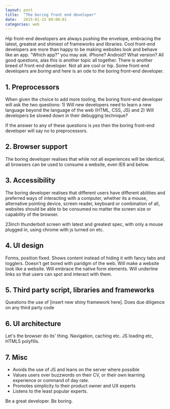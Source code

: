 ```yaml
---
layout: post
title:  "The boring front end developer"
date:   2015-01-15 09:00:01
categories: web
---
```



*Hip* front-end developers are always pushing the envelope, embracing the latest, greatest and shiniest of frameworks and libraries. Cool front-end developers are more than happy to be making websites look and behave like an app. "Which app?" you may ask. iPhone? Android? What version? All good questions, alas this is another topic all together. There is another breed of front-end developer. Not all are cool or hip. Some front-end developers are *boring* and here is an ode to the boring front-end developer.

## 1. Preprocessors

When given the choice to add more tooling, the boring front-end developer will ask the two questions: 1) Will new developers need to learn a new language beyond the language of the web (HTML, CSS, JS) and 2) Will developers be slowed down in their debugging technique?

If the answer to any of these questions is *yes* then the boring front-end developer will say no to preprocessors.

## 2. Browser support

The boring developer realises that while not all experiences will be identical, all browsers can be used to consume a website, even IE6 and below.

## 3. Accessibility

The boring developer realises that different users have different abilities and preferred ways of interacting with a computer, whether its a mouse, alternative pointing device, screen reader, keyboard or combination of all, websites should be able to be consumed no matter the screen size or capability of the browser.

23inch thunderbolt screen with latest and greatest spec, with only a mouse plugged in, using chrome with js turned on etc.

## 4. UI design

Forms, position fixed. Shows content instead of hiding it with fancy tabs and togglers. Doesn't get bored with paridgm of the web. Will make a website look like a website. Will embrace the native form elements. Will underline links so that users can spot and interact with them.

## 5. Third party script, libraries and frameworks

Questions the use of [insert new shiny framework here]. Does due diligence on any third party code

## 6. UI architecture

Let's the browser do its' thing. Navigation, caching etc. JS loading etc, HTML5 polyfills.

## 7. Misc

- Avoids the use of JS and leans on the server where possible
- Values users over buzzwords on their CV, or their own learning experience or command of day rate.
- Promotes simplicity to their product owner and UX experts
- Listens to the least popular experts.

Be a great developer. Be boring.


<!-- http://blog.capwatkins.com/the-boring-designer -->